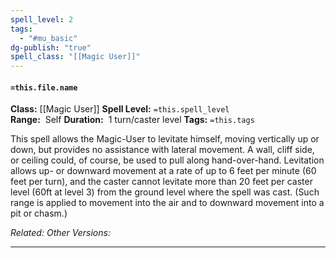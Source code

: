 ```yaml
---
spell_level: 2
tags:
  - "#mu_basic"
dg-publish: "true"
spell_class: "[[Magic User]]"
---
```


#### `=this.file.name`

**Class:** [[Magic User]]
**Spell Level:** `=this.spell_level`  
**Range:**  Self
**Duration:**  1 turn/caster level
**Tags:** `=this.tags`

This spell allows the Magic-User to levitate himself, moving vertically up or down, but provides no assistance with lateral movement. A wall, cliff side, or ceiling could, of course, be used to pull along hand-over-hand. Levitation allows up- or downward movement at a rate of up to 6 feet per minute (60 feet per turn), and the caster cannot levitate more than 20 feet per caster level (60ft at level 3) from the ground level where the spell was cast. (Such range is applied to movement into the air and to downward movement into a pit or chasm.)

*Related:* 
*Other Versions:*
___



